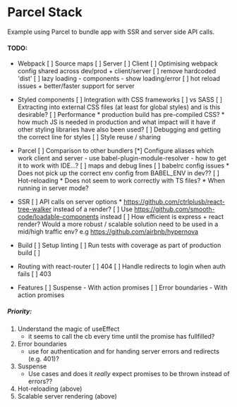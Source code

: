 # Parcel Stack

Example using Parcel to bundle app with SSR and server side API calls.


#### TODO:

* Webpack
    [ ] Source maps
        [ ] Server
        [ ] Client
    [ ] Optimising webpack config shared across dev/prod + client/server
    [ ] remove hardcoded 'dist'
    [ ] lazy loading
        - components
        - show loading/error
    [ ] hot reload issues + better/faster support for server

* Styled components
    [ ] Integration with CSS frameworks
    [ ] vs SASS
    [ ] Extracting into external CSS files (at least for global styles) and is this desirable?
    [ ] Performance
        * production build has pre-compiled CSS?
        * how much JS is needed in production and what impact will it have if other styling libraries have also been used?
    [ ] Debugging and getting the correct line for styles
    [ ] Style reuse / sharing
* Parcel
    [ ] Comparison to other bundlers
    [*] Configure aliases which work client and server
        - use babel-plugin-module-resolver
        - how to get it to work with IDE...?
    [ ] maps and debug lines
    [ ] babelrc config issues
        * Does not pick up the correct env config from BABEL_ENV in dev??
    [ ] Hot-reloading
        * Does not seem to work correctly with TS files?
        * When running in server mode?
* SSR
    [ ] API calls on server options
        * https://github.com/ctrlplusb/react-tree-walker instead of a render?
    [ ] Use https://github.com/smooth-code/loadable-components instead
    [ ] How efficient is express + react render? Would a more robust / scalable solution need to be used in a mid/high traffic env? e.g https://github.com/airbnb/hypernova
* Build
    [ ] Setup linting
    [ ] Run tests with coverage as part of production build
    [ ] 
* Routing with react-router
    [ ] 404
    [ ] Handle redirects to login when auth fails
    [ ] 403
* Features
    [ ] Suspense
        - With action promises
    [ ] Error boundaries
        - With action promises
        


##### Priority:

1. Understand the magic of useEffect
    - it seems to call the cb every time until the promise has fullfilled?
2. Error boundaries
    - use for authentication and for handing server errors and redirects (e.g. 401)?
3. Suspense
    - Use cases and does it _really_ expect promises to be thrown instead of errors??
4. Hot-reloading (above)
5. Scalable server rendering (above)
  
    
    
    
